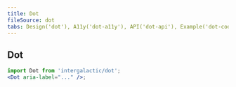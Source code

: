 ```yaml
---
title: Dot
fileSource: dot
tabs: Design('dot'), A11y('dot-a11y'), API('dot-api'), Example('dot-code'), Changelog('dot-changelog')
---
```


## Dot

```jsx
import Dot from 'intergalactic/dot';
<Dot aria-label="..." />;
```

<TypesView type="DotProps" :types={...types} />

<script setup>import { data as types } from '@types.data.ts';</script>